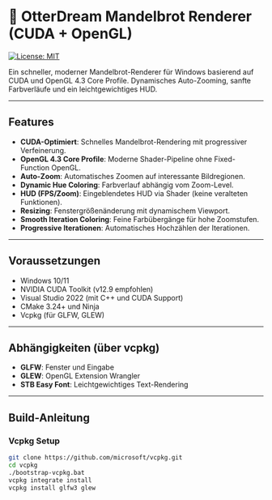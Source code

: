 # 🦦 OtterDream Mandelbrot Renderer (CUDA + OpenGL)

[![License: MIT](https://img.shields.io/badge/License-MIT-yellow.svg)](LICENSE)

Ein schneller, moderner Mandelbrot-Renderer für Windows basierend auf CUDA und OpenGL 4.3 Core Profile. Dynamisches Auto-Zooming, sanfte Farbverläufe und ein leichtgewichtiges HUD.

---

## Features

- **CUDA-Optimiert**: Schnelles Mandelbrot-Rendering mit progressiver Verfeinerung.
- **OpenGL 4.3 Core Profile**: Moderne Shader-Pipeline ohne Fixed-Function OpenGL.
- **Auto-Zoom**: Automatisches Zoomen auf interessante Bildregionen.
- **Dynamic Hue Coloring**: Farbverlauf abhängig vom Zoom-Level.
- **HUD (FPS/Zoom)**: Eingeblendetes HUD via Shader (keine veralteten Funktionen).
- **Resizing**: Fenstergrößenänderung mit dynamischem Viewport.
- **Smooth Iteration Coloring**: Feine Farbübergänge für hohe Zoomstufen.
- **Progressive Iterationen**: Automatisches Hochzählen der Iterationen.

---

## Voraussetzungen

- Windows 10/11
- NVIDIA CUDA Toolkit (v12.9 empfohlen)
- Visual Studio 2022 (mit C++ und CUDA Support)
- CMake 3.24+ und Ninja
- Vcpkg (für GLFW, GLEW)

---

## Abhängigkeiten (über vcpkg)

- **GLFW**: Fenster und Eingabe
- **GLEW**: OpenGL Extension Wrangler
- **STB Easy Font**: Leichtgewichtiges Text-Rendering

---

## Build-Anleitung

### Vcpkg Setup

```bash
git clone https://github.com/microsoft/vcpkg.git
cd vcpkg
./bootstrap-vcpkg.bat
vcpkg integrate install
vcpkg install glfw3 glew

